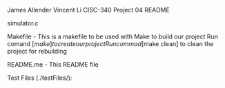 James Allender
Vincent Li
CISC-340 
Project 04
README

simulator.c 

Makefile - This is a makefile to be used with Make to build our project
	Run comand [$make] to create our project
	Run commad [$make clean] to clean the project for rebuilding


README.me - This README file

Test Files (./testFiles/):
